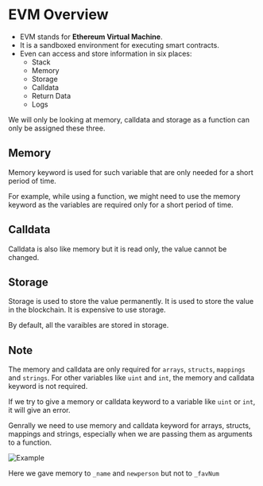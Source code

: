 # EVM Overview
- EVM stands for **Ethereum Virtual Machine**. 
- It is a sandboxed environment for executing smart contracts.
- Even can access and store information in six places:
    - Stack
    - Memory
    - Storage
    - Calldata
    - Return Data
    - Logs

We will only be looking at memory, calldata and storage as a function can only be assigned these three.

## Memory
Memory keyword is used for such variable that are only needed for a short period of time. 

For example, while using a function, we might need to use the memory keyword as the variables are required only for a short period of time.

## Calldata
Calldata is also like memory but it is read only, the value cannot be changed.

## Storage
Storage is used to store the value permanently. It is used to store the value in the blockchain. It is expensive to use storage.

By default, all the varaibles are stored in storage.

## Note
The memory and calldata are only required for `arrays`, `structs`, `mappings` and `strings`. For other variables like `uint` and `int`, the memory and calldata keyword is not required. 

If we try to give a memory or calldata keyword to a variable like `uint` or `int`, it will give an error.

Genrally we need to use memory and calldata keyword for arrays, structs, mappings and strings, especially when we are passing them as arguments to a function.

![Example](https://i.imgur.com/QDq9yBk.png)

Here we gave memory to `_name` and `newperson` but not to `_favNum`
